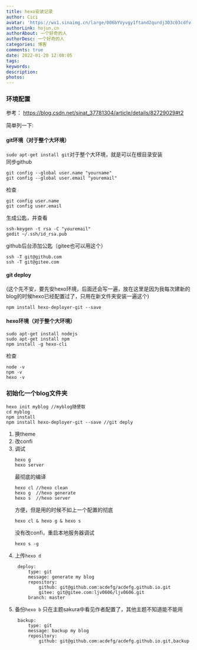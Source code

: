 ```yaml
---
title: hexo安装记录
author: Cici
avatar: 'https://wx1.sinaimg.cn/large/006bYVyvgy1ftand2qurdj303c03cdfv.jpg'
authorLink: hojun.cn
authorAbout: 一个好奇的人
authorDesc: 一个好奇的人
categories: 博客
comments: true
date: 2022-01-20 12:08:05
tags:
keywords:
description:
photos:
---
```


### 环境配置

参考： <https://blog.csdn.net/sinat_37781304/article/details/82729029#t2>

简单列一下:

#### git环境（对于整个大环境）

`sudo apt-get install git`对于整个大环境，就是可以在根目录安装<br>
同步github

```
git config --global user.name "yourname"
git config --global user.email "youremail"
```

检查

```
git config user.name 
git config user.email
```

生成公匙，并查看

```
ssh-keygen -t rsa -C "youremail"
gedit ~/.ssh/id_rsa.pub
```

github后台添加公匙（gitee也可以用这个）

```
ssh -T git@github.com
ssh -T git@gitee.com
```

#### git deploy

(这个先不安，要先安hexo环境，后面还会写一遍，放在这里是因为我每次建新的blog的时候hexo已经配置过了，只用在新文件夹安装一遍这个)

```
npm install hexo-deployer-git --save
```

#### hexo环境（对于整个大环境）

```
sudo apt-get install nodejs
sudo apt-get install npm
npm install -g hexo-cli
```

检查

```
node -v
npm -v
hexo -v
```

### 初始化一个blog文件夹

```
hexo init myblog //myblog随便取
cd myblog 
npm install
npm install hexo-deployer-git --save //git deply
```
1. 换theme
2. 改confi
3. 调试
    ```
    hexo g
    hexo server
    ```
    最彻底的编译
    ```
    hexo cl //hexo clean
    hexo g  //hexo generate
    hexo s  //hexo server
    ```
    方便，但是用的时候不如上一个配置的彻底
    ```
    hexo cl & hexo g & hexo s
    ```
    没有改confi，重启本地服务器调试
    ```
    hexo s -g
    ```
4. 上传`hexo d`
   ```
    deploy:
        type: git
        message: generate my blog
        repository:
            github: git@github.com:acdefg/acdefg.github.io.git
            gitee: git@gitee.com:ljv0606/ljv0606.git
        branch: master
   ```
5. 备份`hexo b` 只在主题sakura中看见作者配置了，其他主题不知道能不能用
   ```
    backup:
        type: git
        message: backup my blog
        repository:
            github: git@github.com:acdefg/acdefg.github.io.git,backup
   ```
